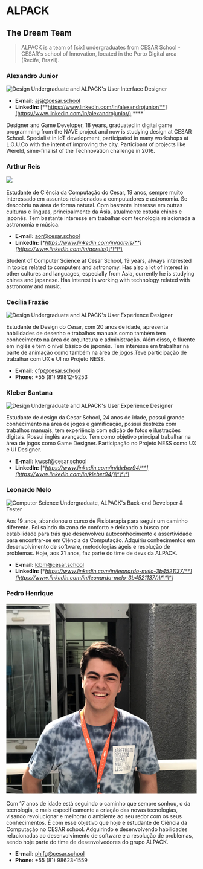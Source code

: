 # ALPACK

## The Dream Team

> ALPACK is a team of \[six\] undergraduates from CESAR School - CESAR's school of Innovation, located in the Porto Digital area \(Recife, Brazil\).

### Alexandro Junior

![Design Undergraduate and ALPACK&apos;s User Interface Designer](.gitbook/assets/xandinho_oficial.png)

* **E-mail:** ajsj@cesar.school
* **LinkedIn:** [**https://www.linkedin.com/in/alexandrojunior/**](https://www.linkedin.com/in/alexandrojunior/) ****

Designer and Game Developer, 18 years, graduated in digital game programming from the NAVE project and now is studying design at CESAR School. Specialist in IoT development, participated in many workshops at L.O.U.Co with the intent of improving the city. Participant of projects like Wereld, sime-finalist of the Technovation challenge in 2016.

 

### **Arthur Reis**

![](.gitbook/assets/arthur_oficial.png)

Estudante de Ciência da Computação do Cesar, 19 anos, sempre muito interessado em assuntos relacionados a computadores e astronomia. Se descobriu na área de forma natural. Com bastante interesse em outras culturas e línguas, principalmente da Ásia, atualmente estuda chinês e japonês. Tem bastante interesse em trabalhar com tecnologia relacionada a astronomia e música.

* **E-mail:** aor@cesar.school
* **LinkedIn:** [**https://www.linkedin.com/in/aoreis/**](https://www.linkedin.com/in/aoreis/)\*\*\*\*

Student of Computer Science at Cesar School, 19 years, always interested in topics related to computers and astronomy. Has also a lot of interest in other cultures and languages, especially from Asia, currently he is studying chines and japanese. Has interest in working with technology related with astronomy and music. 

### **Cecília Frazão**

![Design Undergraduate and ALPACK&apos;s User Experience Designer](.gitbook/assets/cecilia_oficial.png)

Estudante de Design do Cesar, com 20 anos de idade, apresenta habilidades de desenho e trabalhos manuais como também tem conhecimento na área de arquitetura e administração. Além disso, é fluente em inglês e tem o nível básico de japonês. Tem interesse em trabalhar na parte de animação como também na área de jogos.Teve participação de trabalhar com UX e UI no Projeto NESS.  

* **E-mail:** cfp@cesar.school
* **Phone:**  +55 \(81\) 99812-9253

### **Kleber Santana**

![Design Undergraduate and ALPACK&apos;s User Experience Designer](.gitbook/assets/kleber_oficial.png)

Estudante de design da Cesar School, 24 anos de idade, possui grande conhecimento na área de jogos e gamificação, possui destreza com trabalhos manuais, tem experiência com edição de fotos e ilustrações digitais. Possui inglês avançado. Tem como objetivo principal trabalhar na área de jogos como Game Designer. Participação no Projeto NESS como UX e UI Designer.

* **E-mail:** kwssf@cesar.school
* **LinkedIn:** [**https://www.linkedin.com/in/kleber94/**](https://www.linkedin.com/in/kleber94/)\*\*\*\*

### **Leonardo Melo**

![ Computer Science Undergraduate, ALPACK&apos;s Back-end Developer &amp; Tester](.gitbook/assets/leonardo_oficial.png)

Aos 19 anos, abandonou o curso de Fisioterapia para seguir um caminho diferente. Foi saindo da zona de conforto e deixando a busca por estabilidade para trás que desenvolveu autoconhecimento e assertividade para encontrar-se em Ciência da Computação. Adquiriu conhecimentos em desenvolvimento de software, metodologias ágeis e resolução de problemas. Hoje, aos 21 anos, faz parte do time de devs da ALPACK.

* **E-mail:** lcbm@cesar.school
* **LinkedIn:** [**https://www.linkedin.com/in/leonardo-melo-3b4521137/**](https://www.linkedin.com/in/leonardo-melo-3b4521137/)\*\*\*\*

### **Pedro Henrique**

![ Computer Science Undergraduate, ALPACK&apos;s DevOps &amp; Front-end Developer](.gitbook/assets/bolinho_oficial.jpg)

Com 17 anos de idade está seguindo o caminho que sempre sonhou, o da tecnologia, e mais especificamente a criação das novas tecnologias, visando revolucionar e melhorar o ambiente ao seu redor com os seus conhecimentos. É com esse objetivo que hoje é estudante de Ciência da Computação no CESAR school. Adquirindo e desenvolvendo habilidades relacionadas ao desenvolvimento de software e a resolução de problemas, sendo hoje parte do time de desenvolvedores do grupo ALPACK.

* **E-mail:** phjfg@cesar.school
* **Phone:** +55 \(81\) 98623-1559

